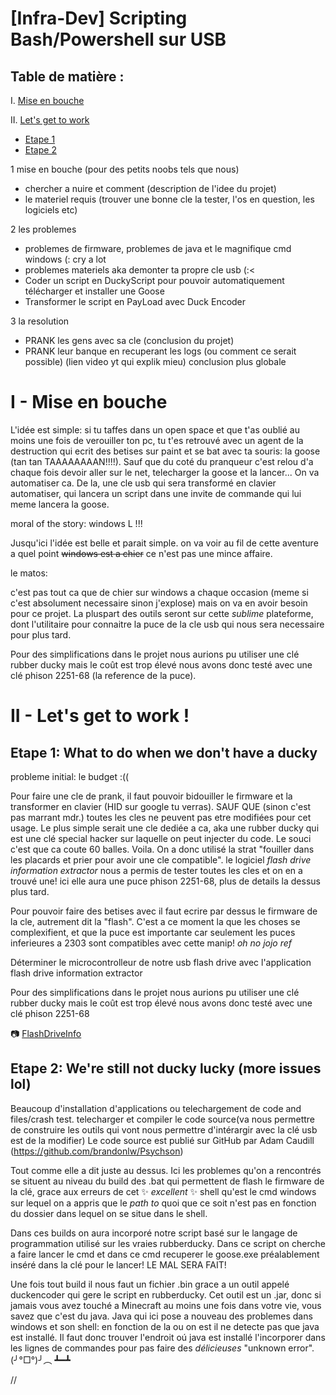 # [Infra-Dev] Scripting Bash/Powershell sur USB

## __Table de matière :__
I. [Mise en bouche](#i---mise-en-bouche)                                  

II. [Let's get to work](#ii---lets-get-to-work)<br>
- [Etape 1](#etape-1-what-to-do-when-we-dont-have-a-ducky)<br>
- [Etape 2](#etape-2-were-still-not-ducky-lucky-more-issues-lol)

1 mise en bouche (pour des petits noobs tels que nous)

- chercher a nuire et comment (description de l'idee du projet)
- le materiel requis (trouver une bonne cle la tester, l'os en question, les logiciels etc)


2 les problemes

- problemes de firmware, problemes de java et le magnifique cmd windows (: cry a lot
- problemes materiels aka demonter ta propre cle usb (:<
-  Coder un script en DuckyScript pour pouvoir automatiquement télécharger et installer une Goose
- Transformer le script en PayLoad avec Duck Encoder

3 la resolution

- PRANK les gens avec sa cle (conclusion du projet)
- PRANK leur banque en recuperant les logs (ou comment ce serait possible) (lien video yt qui explik mieu) conclusion plus globale



# I - Mise en bouche

L'idée est simple: si tu taffes dans un open space et que t'as oublié au moins une fois de verouiller ton pc, tu t'es retrouvé avec un agent de la destruction qui ecrit des betises sur paint et se bat avec ta souris: la goose (tan tan TAAAAAAAAN!!!!). 
Sauf que du coté du pranqueur c'est relou d'a chaque fois devoir aller sur le net, telecharger la goose et la lancer... On va automatiser ca. De la, une cle usb qui sera transformé en clavier automatiser, qui lancera un script dans une invite de commande qui lui meme lancera la goose.

moral of the story: windows L !!! 

Jusqu'ici l'idée est belle et parait simple. on va voir au fil de cette aventure a quel point ~~windows est a chier~~ ce n'est pas une mince affaire. 

le matos:

c'est pas tout ca que de chier sur windows a chaque occasion (meme si c'est absolument necessaire sinon j'explose) mais on va en avoir besoin pour ce projet. La pluspart des outils seront sur cette _sublime_ plateforme, dont l'utilitaire pour connaitre la puce de la cle usb qui nous sera necessaire pour plus tard.

Pour des simplifications dans le projet nous aurions pu utiliser une clé rubber ducky mais le coût est trop élevé nous avons donc testé avec une clé phison 2251-68 (la reference de la puce).
 



# II - Let's get to work !

## __Etape 1:__ What to do when we don't have a ducky

probleme initial: le budget :((

Pour faire une cle de prank, il faut pouvoir bidouiller le firmware et la transformer en clavier (HID sur google tu verras).
SAUF QUE (sinon c'est pas marrant mdr.) toutes les cles ne peuvent pas etre modifiées pour cet usage. Le plus simple serait une cle dediée a ca, aka une rubber ducky qui est une clé special hacker sur laquelle on peut injecter du code. Le souci c'est que ca coute 60 balles. Voila.
On a donc utilisé la strat "fouiller dans les placards et prier pour avoir une cle compatible".
le logiciel *flash drive information extractor* nous a permis de tester toutes les cles et on en a trouvé une! ici elle aura une puce phison 2251-68, plus de details la dessus plus tard. 

Pour pouvoir faire des betises avec il faut ecrire par dessus le firmware de la cle, autrement dit la "flash".
C'est a ce moment la que les choses se complexifient, et que la puce est importante car seulement les puces inferieures a 2303 sont compatibles avec cette manip! *oh no jojo ref*

Déterminer le microcontrolleur de notre usb flash drive avec l'application flash drive information extractor

Pour des simplifications dans le projet nous aurions pu utiliser une clé rubber ducky mais le coût est trop élevé nous avons donc testé avec une clé phison 2251-68

📷 [FlashDriveInfo](./usb.png)

## __Etape 2:__ We're still not ducky lucky (more issues lol)

Beaucoup d'installation d'applications ou telechargement de code and files/crash test.
telecharger et compiler le code source(va nous permettre de construire les outils qui vont nous permettre d'intérargir avec la clé usb est de la modifier)
Le code source est publié sur GitHub par Adam Caudill (https://github.com/brandonlw/Psychson)

Tout comme elle a dit juste au dessus. Ici les problemes qu'on a rencontrés se situent au niveau du build des .bat qui permettent de flash le firmware de la clé, grace aux erreurs de cet  ✨ _excellent_ ✨ shell qu'est le cmd windows sur lequel on a appris que le *path to* quoi que ce soit n'est pas en fonction du dossier dans lequel on se situe dans le shell. 

Dans ces builds on aura incorporé notre script basé sur le langage de programmation utilisé sur les vraies rubberducky. Dans ce script on cherche a faire lancer le cmd et dans ce cmd recuperer le goose.exe préalablement inséré dans la clé pour le lancer! LE MAL SERA FAIT! 

Une fois tout build il nous faut un fichier .bin grace a un outil appelé duckencoder qui gere le script en rubberducky. Cet outil est un .jar, donc si jamais vous avez touché a Minecraft au moins une fois dans votre vie, vous savez que c'est du java. Java qui ici pose a nouveau des problemes dans windows et son shell: en fonction de la ou on est il ne detecte pas que java est installé. Il faut donc trouver l'endroit oú java est installé l'incorporer dans les lignes de commandes pour pas faire des _délicieuses_ "unknown error". (╯°□°)╯︵ ┻━┻

// 